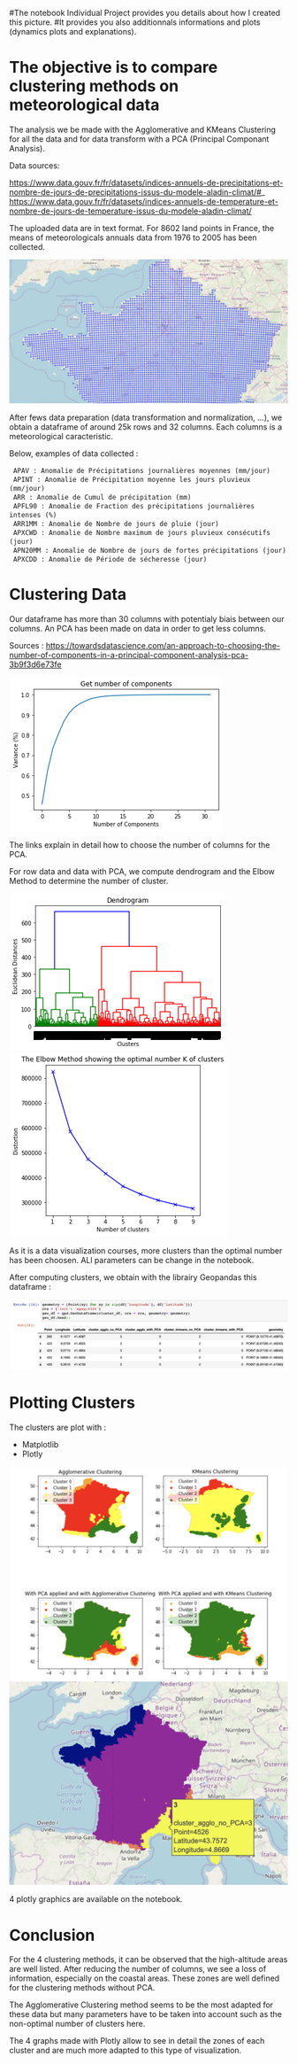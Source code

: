 #The notebook Individual Project provides you details about how I created this picture. 
#It provides you also additionnals informations and plots (dynamics plots and explanations).


# The objective is to compare clustering methods on meteorological data
The analysis we be made with the Agglomerative and KMeans Clustering for all the data and for data transform with a PCA (Principal Componant Analysis).

Data sources: 

https://www.data.gouv.fr/fr/datasets/indices-annuels-de-precipitations-et-nombre-de-jours-de-precipitations-issus-du-modele-aladin-climat/#_ 
https://www.data.gouv.fr/fr/datasets/indices-annuels-de-temperature-et-nombre-de-jours-de-temperature-issus-du-modele-aladin-climat/

The uploaded data are in text format. For 8602 land points in France, the means of meteorologicals annuals data from 1976 to 2005 has been collected.

![Part on the 8602 points around France](https://github.com/MarcJ94/NEOMA-Project/blob/master/Screen%20Files/Screen%201.png)

After fews data preparation (data transformation and normalization, ...), we obtain a dataframe of around 25k rows and 32 columns.
Each columns is a meteorological caracteristic. 

Below, examples of data collected : 

     APAV : Anomalie de Précipitations journalières moyennes (mm/jour)
     APINT : Anomalie de Précipitation moyenne les jours pluvieux (mm/jour)
     ARR : Anomalie de Cumul de précipitation (mm)
     APFL90 : Anomalie de Fraction des précipitations journalières intenses (%)
     ARR1MM : Anomalie de Nombre de jours de pluie (jour)
     APXCWD : Anomalie de Nombre maximum de jours pluvieux consécutifs (jour)
     APN20MM : Anomalie de Nombre de jours de fortes précipitations (jour)
     APXCDD : Anomalie de Période de sécheresse (jour)
     
# Clustering Data

Our dataframe has more than 30 columns with potentialy biais between our columns. 
An PCA has been made on data in order to get less columns. 

Sources : 
https://towardsdatascience.com/an-approach-to-choosing-the-number-of-components-in-a-principal-component-analysis-pca-3b9f3d6e73fe

![Define numbers of components for the PCA](https://github.com/MarcJ94/NEOMA-Project/blob/master/Screen%20Files/PCA.png)

The links explain in detail how to choose the number of columns for the PCA.

For row data and data with PCA, we compute dendrogram and the Elbow Method to determine the number of cluster.

![Compute dendrogram](https://github.com/MarcJ94/NEOMA-Project/blob/master/Screen%20Files/Dendrogram.png)
![The Elbow Method](https://github.com/MarcJ94/NEOMA-Project/blob/master/Screen%20Files/Elbow%20Method.png)

As it is a data visualization courses, more clusters than the optimal number has been choosen. ALl parameters can be change in the notebook.

After computing clusters, we obtain with the librairy Geopandas this dataframe : 

![Final DataFrame](https://github.com/MarcJ94/NEOMA-Project/blob/master/Screen%20Files/Clustering%20DataFrame.png)


# Plotting Clusters

The clusters are plot with : 
- Matplotlib
- Plotly 

![Plotting with Matplotlib](https://github.com/MarcJ94/NEOMA-Project/blob/master/Screen%20Files/Clustering%20Matplotlib.png)
![Plotting with Plotly](https://github.com/MarcJ94/NEOMA-Project/blob/master/Screen%20Files/Clustering%20Plotly.png)

4 plotly graphics are available on the notebook.

# Conclusion

For the 4 clustering methods, it can be observed that the high-altitude areas are well listed. 
After reducing the number of columns, we see a loss of information, especially on the coastal areas. These zones are well defined for the clustering methods without PCA.  

The Agglomerative Clustering method seems to be the most adapted for these data but many parameters have to be taken into account such as the non-optimal number of clusters here.

The 4 graphs made with Plotly allow to see in detail the zones of each cluster and are much more adapted to this type of visualization.

